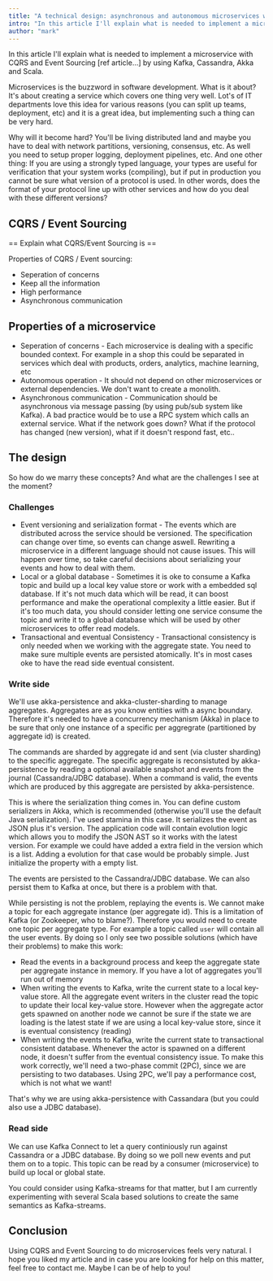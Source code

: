 ```yaml
---
title: "A technical design: asynchronous and autonomous microservices with CQRS and Event Sourcing"
intro: "In this article I'll explain what is needed to implement a microservice with CQRS and Event Sourcing."
author: "mark"
---
```


In this article I'll explain what is needed to implement a microservice with CQRS and Event Sourcing [ref article...] by using Kafka, Cassandra, Akka and Scala.

Microservices is the buzzword in software development. What is it about? It's about creating a service which covers one thing very well. Lot's of IT departments love this idea for various reasons (you can split up teams, deployment, etc) and it is a great idea, but implementing such a thing can be very hard.

Why will it become hard? You'll be living distributed land and maybe you have to deal with network partitions, versioning, consensus, etc. As well you need to setup proper logging, deployment pipelines, etc. And one other thing: If you are using a strongly typed language, your types are useful for verification that your system works (compiling), but if put in production you cannot be sure what version of a protocol is used. In other words, does the format of your protocol line up with other services and how do you deal with these different versions?

## CQRS / Event Sourcing

== Explain what CQRS/Event Sourcing is ==

Properties of CQRS / Event sourcing:

- Seperation of concerns
- Keep all the information
- High performance
- Asynchronous communication

## Properties of a microservice

- Seperation of concerns - Each microservice is dealing with a specific bounded context. For example in a shop this could be separated in services which deal with products, orders, analytics, machine learning, etc
- Autonomous operation - It should not depend on other microservices or external dependencies. We don't want to create a monolith.
- Asynchronous communication - Communication should be asynchronous via message passing (by using pub/sub system like Kafka). A bad practice would be to use a RPC system which calls an external service. What if the network goes down? What if the protocol has changed (new version), what if it doesn't respond fast, etc..


## The design
So how do we marry these concepts? And what are the challenges I see at the moment?

### Challenges

- Event versioning and serialization format - The events which are distributed across the service should be versioned. The specification can change over time, so events can change aswell. Rewriting a microservice in a different language should not cause issues. This will happen over time, so take careful decisions about serializing your events and how to deal with them.
- Local or a global database - Sometimes it is oke to consume a Kafka topic and build up a local key value store or work with a embedded sql database. If it's not much data which will be read, it can boost performance and make the operational complexity a little easier. But if it's too much data, you should consider letting one service consume the topic and write it to a global database which will be used by other microservices to offer read models.
- Transactional and eventual Consistency - Transactional consistency is only needed when we working with the aggregate state. You need to make sure multiple events are persisted atomically. It's in most cases oke to have the read side eventual consistent.


### Write side

We'll use akka-persistence and akka-cluster-sharding to manage aggregates. Aggregates are as you know entities with a async boundary. Therefore it's needed to have a concurrency mechanism (Akka) in place to be sure that only one instance of a specific per aggregrate (partitioned by aggregate id) is created.

The commands are sharded by aggregate id and sent (via cluster sharding) to the specific aggregate. The specific aggregate is reconsistuted by akka-persistence by reading a optional available snapshot and events from the journal (Cassandra/JDBC database). When a command is valid, the events which are produced by this aggregate are persisted by akka-persistence.

This is where the serialization thing comes in. You can define custom serializers in Akka, which is recommended (otherwise you'll use the default Java serialization). I've used stamina in this case. It serializes the event as JSON plus it's version. The application code will contain evolution logic which allows you to modify the JSON AST so it works with the latest version. For example we could have added a extra field in the version which is a list. Adding a evolution for that case would be probably simple. Just initialize the property with a empty list.

The events are persisted to the Cassandra/JDBC database. We can also persist them to Kafka at once, but there is a problem with that.

While persisting is not the problem, replaying the events is. We cannot make a topic for each aggregate instance (per aggregate id). This is a limitation of Kafka (or Zookeeper, who to blame?). Therefore you would need to create one topic per aggregate type. For example a topic called `user` will contain all the user events. By doing so I only see two possible solutions (which have their problems) to make this work:

- Read the events in a background process and keep the aggregate state per aggregate instance in memory. If you have a lot of aggregates you'll run out of memory
- When writing the events to Kafka, write the current state to a local key-value store. All the aggregate event writers in the cluster read the topic to update their local key-value store. However when the aggregate actor gets spawned on another node we cannot be sure if the state we are loading is the latest state if we are using a local key-value store, since it is eventual consistency (reading)
- When writing the events to Kafka, write the current state to transactional consistent database. Whenever the actor is spawned on a different node, it doesn't suffer from the eventual consistency issue. To make this work correctly, we'll need a two-phase commit (2PC), since we are persisting to two databases. Using 2PC, we'll pay a performance cost, which is not what we want!

That's why we are using akka-persistence with Cassandara (but you could also use a JDBC database).

### Read side

We can use Kafka Connect to let a query continiously run against Cassandra or a JDBC database. By doing so we poll new events and put them on to a topic. This topic can be read by a consumer (microservice) to build up local or global state.

You could consider using Kafka-streams for that matter, but I am currently experimenting with several Scala based solutions to create the same semantics as Kafka-streams.

## Conclusion

Using CQRS and Event Sourcing to do microservices feels very natural. I hope you liked my article and in case you are looking for help on this matter, feel free to contact me. Maybe I can be of help to you!
